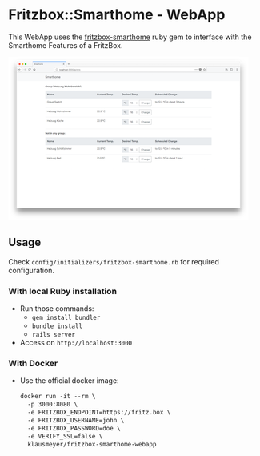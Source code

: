 # Fritzbox::Smarthome - WebApp

This WebApp uses the [fritzbox-smarthome](https://github.com/klausmeyer/fritzbox-smarthome) ruby gem to interface with the Smarthome Features of a FritzBox.

[![Screenshot](docs/screenshot_thumb.png)](https://github.com/klausmeyer/fritzbox-smarthome-webapp/raw/master/docs/screenshot.png)

## Usage

Check `config/initializers/fritzbox-smarthome.rb` for required configuration.

### With local Ruby installation

* Run those commands:
  * `gem install bundler`
  * `bundle install`
  * `rails server`
* Access on `http://localhost:3000`

### With Docker

* Use the official docker image:

  ```
  docker run -it --rm \
    -p 3000:8080 \
    -e FRITZBOX_ENDPOINT=https://fritz.box \
    -e FRITZBOX_USERNAME=john \
    -e FRITZBOX_PASSWORD=doe \
    -e VERIFY_SSL=false \
    klausmeyer/fritzbox-smarthome-webapp
  ```
